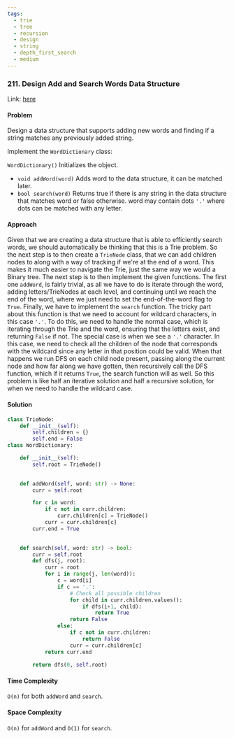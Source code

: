 ```yaml
---
tags:
  - trie
  - tree
  - recursion
  - design
  - string
  - depth_first_search
  - medium
---
```


### 211. Design Add and Search Words Data Structure

Link: [here](https://leetcode.com/problems/design-add-and-search-words-data-structure/description/)

#### Problem
Design a data structure that supports adding new words and finding if a string matches any previously added string.

Implement the `WordDictionary` class:

`WordDictionary()` Initializes the object.
- `void addWord(word)` Adds word to the data structure, it can be matched later.
- `bool search(word)` Returns true if there is any string in the data structure that matches word or false otherwise. word may contain dots `'.'` where dots can be matched with any letter.

#### Approach
Given that we are creating a data structure that is able to efficiently search words, we should automatically be thinking that this is a Trie problem. So the next step is to then create a `TrieNode` class, that we can add children nodes to along with a way of tracking if we're at the end of a word. This makes it much easier to navigate the Trie, just the same way we would a Binary tree.
The next step is to then implement the given functions. The first one `addWord`, is fairly trivial, as all we have to do is iterate through the word, adding letters/TrieNodes at each level, and continuing until we reach the end of the word, where we just need to set the end-of-the-word flag to `True`.
Finally, we have to implement the `search` function. The tricky part about this function is that we need to account for wildcard characters, in this case `'.'`. To do this, we need to handle the normal case, which is iterating through the Trie and the word, ensuring that the letters exist, and returning `False` if not. The special case is when we see a `'.'` character. In this case, we need to check all the children of the node that corresponds with the wildcard since any letter in that position could be valid. When that happens we run DFS on each child node present, passing along the current node and how far along we have gotten, then recursively call the DFS function, which if it returns `True`, the search function will as well. So this problem is like half an iterative solution and half a recursive solution, for when we need to handle the wildcard case.

#### Solution
```python 
class TrieNode: 
    def __init__(self):
        self.children = {}
        self.end = False
class WordDictionary:

    def __init__(self):
        self.root = TrieNode()
        

    def addWord(self, word: str) -> None:
        curr = self.root

        for c in word:
            if c not in curr.children:
                curr.children[c] = TrieNode()
            curr = curr.children[c]
        curr.end = True
        

    def search(self, word: str) -> bool:
        curr = self.root
        def dfs(j, root):
            curr = root
            for i in range(j, len(word)):
                c = word[i]
                if c == '.':
                    # Check all possible children
                    for child in curr.children.values():
                        if dfs(i+1, child):
                            return True
                    return False
                else:
                    if c not in curr.children:
                        return False
                    curr = curr.children[c]
            return curr.end
    
        return dfs(0, self.root)
```

#### Time Complexity
`O(n)` for both `addWord` and `search`.

#### Space Complexity
`O(n)` for `addWord` and `O(1)` for `search`.

